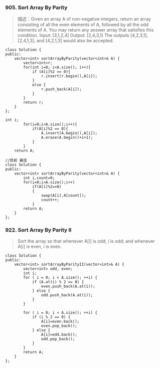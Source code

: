 

### 905. Sort Array By Parity
>描述：Given an array A of non-negative integers, return an array consisting of all the even elements of A, followed by all the odd elements of A.
You may return any answer array that satisfies this condition.
Input: [3,1,2,4]
Output: [2,4,3,1]
The outputs [4,2,3,1], [2,4,1,3], and [4,2,1,3] would also be accepted.

```
class Solution {
public:
    vector<int> sortArrayByParity(vector<int>& A) {        
        vector<int>r;
        for(int i=0; i<A.size(); i++){
            if (A[i]%2 == 0){
                r.insert(r.begin(),A[i]);
            }
            else {
                r.push_back(A[i]);
            }
        }
        return r;
    }
};
```
```
int i;
        for(i=0;i<A.size();i++){
            if(A[i]%2 == 0){
                A.insert(A.begin(),A[i]);
                A.erase(A.begin()+i+1);
            }                            
        }
    return A;
```
```
//目前 最佳
class Solution {
public:
    vector<int> sortArrayByParity(vector<int>& A) {
        int i,count=0;
        for(i=0;i<A.size();i++)
            if(A[i]%2==0)
            {
                swap(A[i],A[count]);
                count++;
            }
        return A;
    }
};
```
### 922. Sort Array By Parity II
>Sort the array so that whenever A[i] is odd, i is odd; and whenever A[i] is even, i is even.
```
class Solution {
public:
    vector<int> sortArrayByParityII(vector<int>& A) {
        vector<int> odd, even;
        int i;
        for ( i = 0; i < A.size(); ++i) {
            if (A.at(i) % 2 == 0) {
                even.push_back(A.at(i));
            } else {
                odd.push_back(A.at(i));
            }
        }
        
        for ( i = 0; i < A.size(); ++i) {
            if (i % 2 == 0) {
                A[i]=even.back();
                even.pop_back();
            } else {
                A[i]=odd.back();
                odd.pop_back();
            }
        }
        return A;
    }
};
```